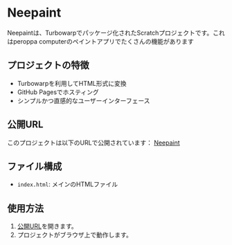 # Neepaint

Neepaintは、Turbowarpでパッケージ化されたScratchプロジェクトです。これはperoppa computerのペイントアプリでたくさんの機能があります

## プロジェクトの特徴
- Turbowarpを利用してHTML形式に変換
- GitHub Pagesでホスティング
- シンプルかつ直感的なユーザーインターフェース

## 公開URL
このプロジェクトは以下のURLで公開されています：
[Neepaint](https://mix-big.github.io/neepaint/)

## ファイル構成
- `index.html`: メインのHTMLファイル

## 使用方法
1. [公開URL](https://mix-big.github.io/neepaint/)を開きます。
2. プロジェクトがブラウザ上で動作します。
